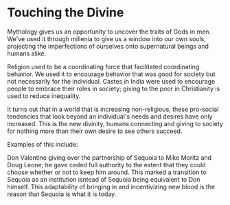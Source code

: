 # Touching the Divine

Mythology gives us an opportunity to uncover the traits of Gods in men. We've used it through millenia to give us a window into our own souls, projecting the imperfections of ourselves onto supernatural beings and humans alike.

Religion used to be a coordinating force that facilitated coordinating behavior. We used it to encourage behavior that was good for society but not necessarily for the individual. Castes in India were used to encourage people to embrace their roles in society; giving to the poor in Christianity is used to reduce inequality.

It turns out that in a world that is increasing non-religious, these pro-social tendencies that look beyond an individual's needs and desires have only increased. This is the new divinity, humans connecting and giving to society for nothing more than their own desire to see others succeed.

Examples of this include:

Don Valentine giving over the partnership of Sequoia to Mike Moritz and Doug Leone; he gave ceded full authority to the extent that they could choose whether or not to keep him around. This marked a transition to Sequoia as an institution isntead of Sequoia being equivalent to Don himself. This adaptability of bringing in and incentivizing new blood is the reason that Sequoia is what it is today.
